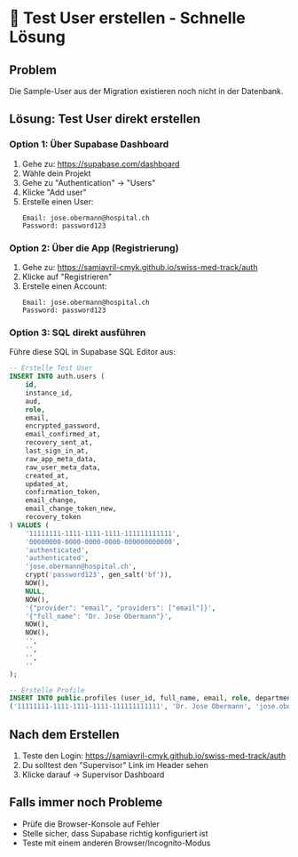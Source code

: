 # 🔧 Test User erstellen - Schnelle Lösung

## Problem
Die Sample-User aus der Migration existieren noch nicht in der Datenbank.

## Lösung: Test User direkt erstellen

### Option 1: Über Supabase Dashboard
1. Gehe zu: https://supabase.com/dashboard
2. Wähle dein Projekt
3. Gehe zu "Authentication" → "Users"
4. Klicke "Add user"
5. Erstelle einen User:
   ```
   Email: jose.obermann@hospital.ch
   Password: password123
   ```

### Option 2: Über die App (Registrierung)
1. Gehe zu: https://samiavril-cmyk.github.io/swiss-med-track/auth
2. Klicke auf "Registrieren"
3. Erstelle einen Account:
   ```
   Email: jose.obermann@hospital.ch
   Password: password123
   ```

### Option 3: SQL direkt ausführen
Führe diese SQL in Supabase SQL Editor aus:

```sql
-- Erstelle Test User
INSERT INTO auth.users (
    id,
    instance_id,
    aud,
    role,
    email,
    encrypted_password,
    email_confirmed_at,
    recovery_sent_at,
    last_sign_in_at,
    raw_app_meta_data,
    raw_user_meta_data,
    created_at,
    updated_at,
    confirmation_token,
    email_change,
    email_change_token_new,
    recovery_token
) VALUES (
    '11111111-1111-1111-1111-111111111111',
    '00000000-0000-0000-0000-000000000000',
    'authenticated',
    'authenticated',
    'jose.obermann@hospital.ch',
    crypt('password123', gen_salt('bf')),
    NOW(),
    NULL,
    NOW(),
    '{"provider": "email", "providers": ["email"]}',
    '{"full_name": "Dr. Jose Obermann"}',
    NOW(),
    NOW(),
    '',
    '',
    '',
    ''
);

-- Erstelle Profile
INSERT INTO public.profiles (user_id, full_name, email, role, department, hospital, pgy_level, is_public, public_fields) VALUES
('11111111-1111-1111-1111-111111111111', 'Dr. Jose Obermann', 'jose.obermann@hospital.ch', 'supervisor', 'Allgemeinchirurgie', 'Universitätsspital Zürich', 10, true, '{"courses": true, "awards": true, "publications": true, "procedures": false}');
```

## Nach dem Erstellen
1. Teste den Login: https://samiavril-cmyk.github.io/swiss-med-track/auth
2. Du solltest den "Supervisor" Link im Header sehen
3. Klicke darauf → Supervisor Dashboard

## Falls immer noch Probleme
- Prüfe die Browser-Konsole auf Fehler
- Stelle sicher, dass Supabase richtig konfiguriert ist
- Teste mit einem anderen Browser/Incognito-Modus
